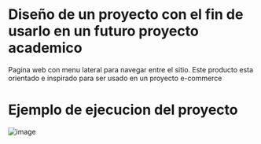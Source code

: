 # Diseño de un proyecto con el fin de usarlo en un futuro proyecto academico

Pagina web con menu lateral para navegar entre el sitio. Este producto esta orientado e inspirado para ser usado en un proyecto e-commerce

# Ejemplo de ejecucion del proyecto

![image](https://github.com/faabreee/design-future-project/assets/127162580/340b033f-4c10-4ca8-84c6-561f95758ee1)

